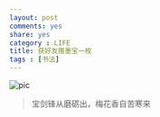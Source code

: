 ```yaml
---
layout: post
comments: yes
share: yes
category : LIFE
title: 获好友赠墨宝一枚
tags : [书法]
---
```


![pic](http://i.imgur.com/Ew8QS2P.jpg)

> 宝剑锋从磨砺出，梅花香自苦寒来
